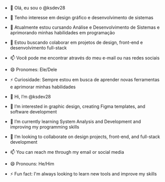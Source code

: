 - 👋 Olá, eu sou o @ksdev28
- 👀 Tenho interesse em design gráfico e desenvolvimento de sistemas
- 🌱 Atualmente estou cursando Análise e Desenvolvimento de Sistemas e aprimorando minhas habilidades em programação
- 💞️ Estou buscando colaborar em projetos de design, front-end e desenvolvimento full-stack
- 📫 Você pode me encontrar através do meu e-mail ou nas redes sociais
- 😄 Pronomes: Ele/Dele
- ⚡ Curiosidade: Sempre estou em busca de aprender novas ferramentas e aprimorar minhas habilidades

- 👋 Hi, I’m @ksdev28
- 👀 I’m interested in graphic design, creating Figma templates, and software development
- 🌱 I’m currently learning System Analysis and Development and improving my programming skills
- 💞️ I’m looking to collaborate on design projects, front-end, and full-stack development
- 📫 You can reach me through my email or social media
- 😄 Pronouns: He/Him
- ⚡ Fun fact: I'm always looking to learn new tools and improve my skills


<!---
ksdev28/ksdev28 is a ✨ special ✨ repository because its `README.md` (this file) appears on your GitHub profile.
You can click the Preview link to take a look at your changes.
--->
